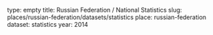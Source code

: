 type: empty
title: Russian Federation / National Statistics
slug: places/russian-federation/datasets/statistics
place: russian-federation
dataset: statistics
year: 2014
